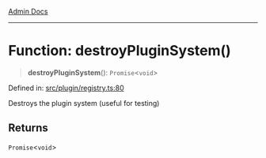 [Admin Docs](/)

***

# Function: destroyPluginSystem()

> **destroyPluginSystem**(): `Promise`\<`void`\>

Defined in: [src/plugin/registry.ts:80](https://github.com/Sourya07/talawa-api/blob/3df16fa5fb47e8947dc575f048aef648ae9ebcf8/src/plugin/registry.ts#L80)

Destroys the plugin system (useful for testing)

## Returns

`Promise`\<`void`\>
